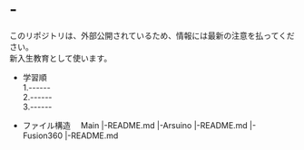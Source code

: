 # -
このリポジトリは、外部公開されているため、情報には最新の注意を払ってください。  
新入生教育として使います。
- 学習順  
1.------  
2.------  
3.------  

- ファイル構造
　Main
  |-README.md
  |-Arsuino
    |-README.md
  |-Fusion360
    |-README.md

